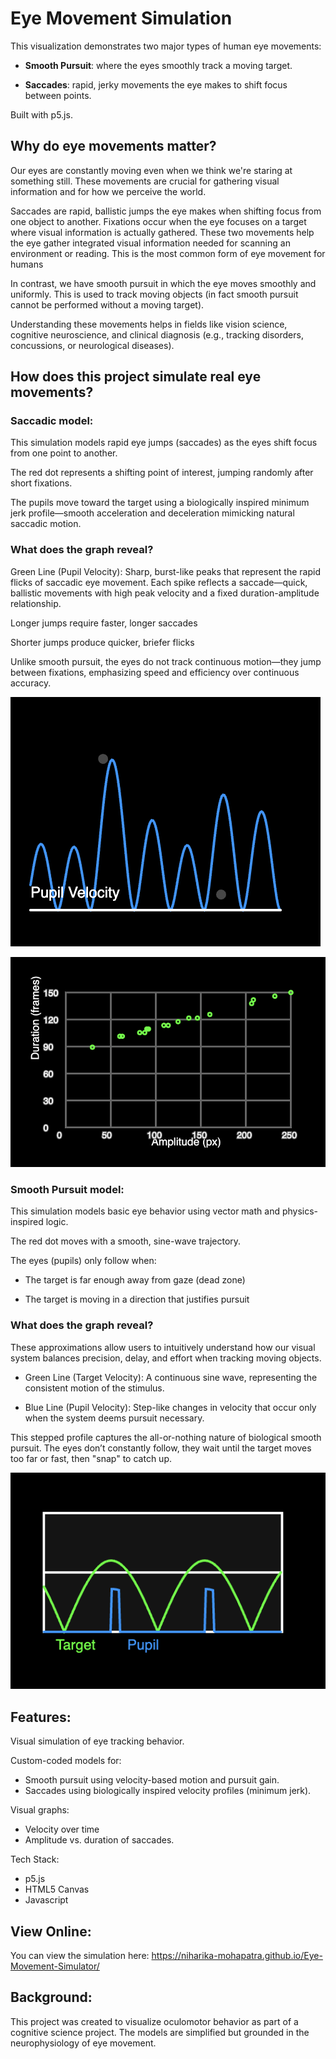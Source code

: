 # Eye Movement Simulation

This visualization demonstrates two major types of human eye movements:

* **Smooth Pursuit**: where the eyes smoothly track a moving target.

* **Saccades**: rapid, jerky movements the eye makes to shift focus between points.

Built with p5.js. 

## Why do eye movements matter?
Our eyes are constantly moving even when we think we're staring at something still. These movements are crucial for gathering visual information and for how we perceive the world.

Saccades are rapid, ballistic jumps the eye makes when shifting focus from one object to another. Fixations occur when the eye focuses on a target where visual information is actually gathered. These two movements help the eye gather integrated visual information needed for scanning an environment or reading. This is the most common form of eye movement for humans

In contrast, we have smooth pursuit in which the eye moves smoothly and uniformly. This is used to track moving objects (in fact smooth pursuit cannot be performed without a moving target).

Understanding these movements helps in fields like vision science, cognitive neuroscience, and clinical diagnosis (e.g., tracking disorders, concussions, or neurological diseases).

## How does this project simulate real eye movements?

### Saccadic model:

This simulation models rapid eye jumps (saccades) as the eyes shift focus from one point to another.

The red dot represents a shifting point of interest, jumping randomly after short fixations.

The pupils move toward the target using a biologically inspired minimum jerk profile—smooth acceleration and deceleration mimicking natural saccadic motion.

### What does the graph reveal?
Green Line (Pupil Velocity):
Sharp, burst-like peaks that represent the rapid flicks of saccadic eye movement. Each spike reflects a saccade—quick, ballistic movements with high peak velocity and a fixed duration-amplitude relationship.

Longer jumps require faster, longer saccades

Shorter jumps produce quicker, briefer flicks

Unlike smooth pursuit, the eyes do not track continuous motion—they jump between fixations, emphasizing speed and efficiency over continuous accuracy.

![Velocity Profile of Pupil](images/Saccade_pupil_velocity.png)

![Duration vs Amplitude](images/Saccade_duration_amplitude.png)

### Smooth Pursuit model:
This simulation models basic eye behavior using vector math and physics-inspired logic. 

The red dot moves with a smooth, sine-wave trajectory.

The eyes (pupils) only follow when:
* The target is far enough away from gaze (dead zone)

* The target is moving in a direction that justifies pursuit

### What does the graph reveal?

These approximations allow users to intuitively understand how our visual system balances precision, delay, and effort when tracking moving objects.

* Green Line (Target Velocity): A continuous sine wave, representing the consistent motion of the stimulus.

* Blue Line (Pupil Velocity): Step-like changes in velocity that occur only when the system deems pursuit necessary.

This stepped profile captures the all-or-nothing nature of biological smooth pursuit. The eyes don’t constantly follow, they wait until the target moves too far or fast, then "snap" to catch up.

![Velocity Profiles of Target and Pupil (green and blue respectively](images/Smooth_pursuit_velocity_profile.png)

## Features:
Visual simulation of eye tracking behavior.

Custom-coded models for:

* Smooth pursuit using velocity-based motion and pursuit gain.
* Saccades using biologically inspired velocity profiles (minimum jerk).

Visual graphs:

* Velocity over time
* Amplitude vs. duration of saccades. 

Tech Stack:
* p5.js
* HTML5 Canvas
* Javascript

## View Online:
You can view the simulation here:
https://niharika-mohapatra.github.io/Eye-Movement-Simulator/

## Background:
This project was created to visualize oculomotor behavior as part of a cognitive science project. The models are simplified but grounded in the neurophysiology of eye movement.
